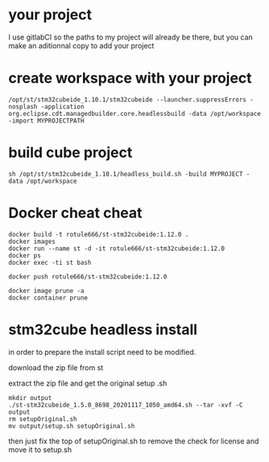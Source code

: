 
# your project

I use gitlabCI so the paths to my project will already be there, but you can make an aditionnal copy to add your project

# create workspace with your project

```
/opt/st/stm32cubeide_1.10.1/stm32cubeide --launcher.suppressErrors -nosplash -application org.eclipse.cdt.managedbuilder.core.headlessbuild -data /opt/workspace -import MYPROJECTPATH
```

# build cube project
```
sh /opt/st/stm32cubeide_1.10.1/headless_build.sh -build MYPROJECT -data /opt/workspace
```
# Docker cheat cheat

```
docker build -t rotule666/st-stm32cubeide:1.12.0 .
docker images
docker run --name st -d -it rotule666/st-stm32cubeide:1.12.0
docker ps
docker exec -ti st bash

docker push rotule666/st-stm32cubeide:1.12.0

docker image prune -a
docker container prune
```

# stm32cube headless install

in order to prepare the install script need to be modified.

download the zip file from st

extract the zip file and get the original setup .sh

```
mkdir output
./st-stm32cubeide_1.5.0_8698_20201117_1050_amd64.sh --tar -xvf -C output
rm setupOriginal.sh
mv output/setup.sh setupOriginal.sh
```

then just fix the top of setupOriginal.sh to remove the check for license and move it to setup.sh

